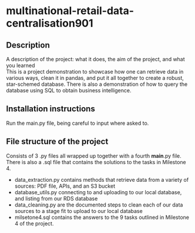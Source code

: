 # multinational-retail-data-centralisation901

## Description
A description of the project: what it does, the aim of the project, and what you learned  
This is a project demonstration to showcase how one can retrieve data in various ways, clean it in pandas, and put it all together to create a robust, star-schemed database. There is also a demonstration of how to query the database using SQL to obtain business intelligence.

## Installation instructions
Run the main.py file, being careful to input where asked to.


## File structure of the project
Consists of 3 .py files all wrapped up together with a fourth __main__.py file. There is also a .sql file that contains the solutions to the tasks in Milestone 4.

- data_extraction.py contains methods that retrieve data from a variety of sources: PDF file, APIs, and an S3 bucket
- database_utils.py connecting to and uploading to our local database, and listing from our RDS database
- data_cleaning.py are the documented steps to clean each of our data sources to a stage fit to upload to our local database
- milsetone4.sql contains the answers to the 9 tasks outlined in Milestone 4 of the project.